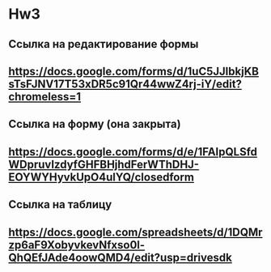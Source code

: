 # Hw3
## Ссылка на редактирование формы
## https://docs.google.com/forms/d/1uC5JJlbkjKBsTsFJNV17T53xDR5c91Qr44wwZ4rj-iY/edit?chromeless=1
## Ссылка на форму (она закрыта)
## https://docs.google.com/forms/d/e/1FAIpQLSfdWDpruvIzdyfGHFBHjhdFerWThDHJ-EOYWYHyvkUpO4ulYQ/closedform
## Ссылка на таблицу
## https://docs.google.com/spreadsheets/d/1DQMrzp6aF9XobyvkevNfxso0l-QhQEfJAde4oowQMD4/edit?usp=drivesdk
